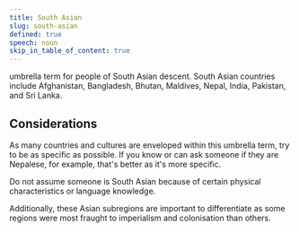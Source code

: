 ```yaml
---
title: South Asian
slug: south-asian
defined: true
speech: noun
skip_in_table_of_content: true
---
```

umbrella term for people of South Asian descent. South Asian countries include Afghanistan, Bangladesh, Bhutan, Maldives, Nepal, India, Pakistan, and Sri Lanka.

## Considerations
As many countries and cultures are enveloped within this umbrella term, try to be as specific as possible. If you know or can ask someone if they are Nepalese, for example, that's better as it's more specific.

Do not assume someone is South Asian because of certain physical characteristics or language knowledge.

Additionally, these Asian subregions are important to differentiate as some regions were most fraught to imperialism and colonisation than others.
